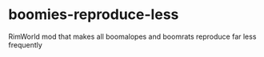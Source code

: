 # boomies-reproduce-less
RimWorld mod that makes all boomalopes and boomrats reproduce far less frequently
